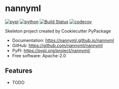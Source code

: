 # nannyml


[![pypi](https://img.shields.io/pypi/v/nannyml.svg)](https://pypi.org/project/nannyml/)
[![python](https://img.shields.io/pypi/pyversions/nannyml.svg)](https://pypi.org/project/nannyml/)
[![Build Status](https://github.com/nannyml/nannyml/actions/workflows/dev.yml/badge.svg)](https://github.com/nannyml/nannyml/actions/workflows/dev.yml)
[![codecov](https://codecov.io/gh/nannyml/nannyml/branch/main/graphs/badge.svg)](https://codecov.io/github/nannyml/nannyml)



Skeleton project created by Cookiecutter PyPackage


* Documentation: <https://nannyml.github.io/nannyml>
* GitHub: <https://github.com/nannyml/nannyml>
* PyPI: <https://pypi.org/project/nannyml/>
* Free software: Apache-2.0


## Features

* TODO
